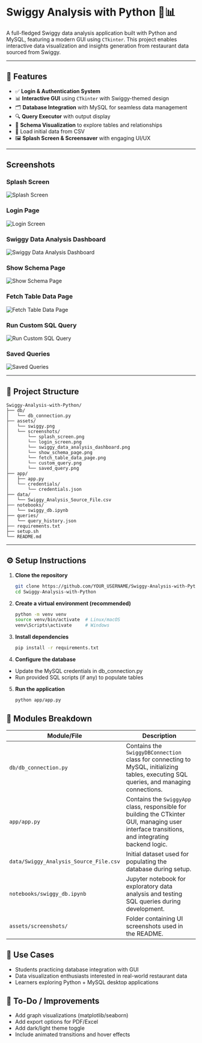 # Swiggy Analysis with Python 🛵📊

A full-fledged Swiggy data analysis application built with Python and MySQL, featuring a modern GUI using `CTkinter`. This project enables interactive data visualization and insights generation from restaurant data sourced from Swiggy.

---

## 🚀 Features

- ✅ **Login & Authentication System**
- 📊 **Interactive GUI** using `CTkinter` with Swiggy-themed design
- 🗂️ **Database Integration** with MySQL for seamless data management
- 🔍 **Query Executor** with output display
- 🧾 **Schema Visualization** to explore tables and relationships
- 💾 Load initial data from CSV
- 🖼️ **Splash Screen & Screensaver** with engaging UI/UX

---


## Screenshots

### Splash Screen

![Splash Screen](assets/screenshots/splash_screen.png)

### Login Page

![Login Screen](assets/screenshots/login_screen.png)

### Swiggy Data Analysis Dashboard

![Swiggy Data Analysis Dashboard](assets/screenshots/swiggy_data_analysis_dashboard.png)

### Show Schema Page

![Show Schema Page](assets/screenshots/show_schema_page.png)

### Fetch Table Data Page

![Fetch Table Data Page](assets/screenshots/fetch_table_data.png)

### Run Custom SQL Query

![Run Custom SQL Query](assets/screenshots/custom_query.png)

### Saved Queries

![Saved Queries](assets/screenshots/saved_queries.png)


---

## 📁 Project Structure


    Swiggy-Analysis-with-Python/
    ├── db/
    │   └── db_connection.py
    ├── assets/
    │   └── swiggy.png
    │   └── screenshots/
    │       └── splash_screen.png
    │       └── login_screen.png
    │       └── swiggy_data_analysis_dashboard.png
    │       └── show_schema_page.png
    │       └── fetch_table_data_page.png
    │       └── custom_query.png
    │       └── saved_query.png
    ├── app/
    │   ├── app.py
    │   └── credentials/
    │       └── credentials.json
    ├── data/
    │   └── Swiggy_Analysis_Source_File.csv
    ├── notebooks/
    │   └── swiggy_db.ipynb
    ├── queries/
    │   └── query_history.json
    ├── requirements.txt
    ├── setup.sh
    └── README.md

---

## ⚙️ Setup Instructions

1. **Clone the repository**
   ```bash
   git clone https://github.com/YOUR_USERNAME/Swiggy-Analysis-with-Python.git
   cd Swiggy-Analysis-with-Python

2. **Create a virtual environment (recommended)**
   ```bash
   python -m venv venv
   source venv/bin/activate  # Linux/macOS
   venv\Scripts\activate     # Windows

3. **Install dependencies**
   ```bash
   pip install -r requirements.txt

4. **Configure the database**

* Update the MySQL credentials in db_connection.py
* Run provided SQL scripts (if any) to populate tables

5. **Run the application**
   ```bash
   python app/app.py

## 🧪 Modules Breakdown

| Module/File                            | Description                                                                                                                                    |
| -------------------------------------- | ---------------------------------------------------------------------------------------------------------------------------------------------- |
| `db/db_connection.py`                  | Contains the `SwiggyDBConnection` class for connecting to MySQL, initializing tables, executing SQL queries, and managing connections.         |
| `app/app.py`                           | Contains the `SwiggyApp` class, responsible for building the CTkinter GUI, managing user interface transitions, and integrating backend logic. |
| `data/Swiggy_Analysis_Source_File.csv` | Initial dataset used for populating the database during setup.                                                                                 |
| `notebooks/swiggy_db.ipynb`            | Jupyter notebook for exploratory data analysis and testing SQL queries during development.                                                     |
| `assets/screenshots/`                  | Folder containing UI screenshots used in the README.                                                                                           |


## 🎯 Use Cases
* Students practicing database integration with GUI
* Data visualization enthusiasts interested in real-world restaurant data
* Learners exploring Python + MySQL desktop applications

## 📝 To-Do / Improvements
* Add graph visualizations (matplotlib/seaborn)
* Add export options for PDF/Excel
* Add dark/light theme toggle
* Include animated transitions and hover effects

